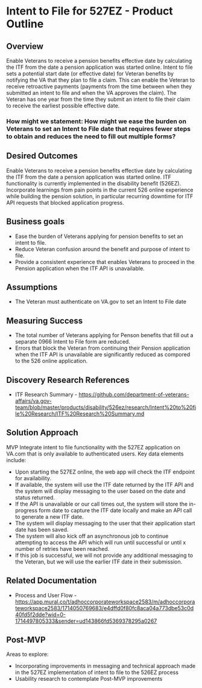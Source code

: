 # Intent to File for 527EZ - Product Outline 
## Overview
Enable Veterans to receive a pension benefits effective date by calculating the ITF from the date a pension application was started online. 
Intent to file sets a potential start date (or effective date) for Veteran benefits by notifying the VA that they plan to file a claim. 
This can enable the Veteran to receive retroactive payments (payments from the time between when they submitted an intent to file and when the VA approves the claim).
The Veteran has one year from the time they submit an intent to file their claim to receive the earliest possible effective date.

### How might we statement: How might we ease the burden on Veterans to set  an Intent to File date that requires fewer steps to obtain and reduces the need to fill out multiple forms? 

## Desired Outcomes
Enable Veterans to receive a pension benefits effective date by calculating the ITF from the date a pension application was started online. 
ITF functionality is currently implemented in the disability benefit (526EZ).  
Incorporate learnings from pain points in the current 526 online experience while building the pension solution, in particular recurring downtime for ITF API requests that blocked application progress.

## Business goals
* Ease the burden of Veterans applying for pension benefits to set an intent to file.
* Reduce Veteran confusion around the benefit and purpose of intent to file.
* Provide a consistent experience that enables Veterans to proceed in the Pension application when the ITF API is unavailable.

## Assumptions
* The Veteran must authenticate on VA.gov to set an Intent to File date

## Measuring Success
* The total number of Veterans applying for Penson benefits that fill out a separate 0966 Intent to File form are reduced.
* Errors that block the Veteran from continuing their Pension application when the ITF API is unavailable are significantly reduced as compored to the 526 online application.

## Discovery Research References
* ITF Research Summary - https://github.com/department-of-veterans-affairs/va.gov-team/blob/master/products/disability/526ez/research/Intent%20to%20file%20Research/ITF%20Research%20Summary.md


## Solution Approach
MVP
Integrate intent to file functionality with the 527EZ application on VA.com that is only available to authenticated users.  Key data elements include:<br>
* Upon starting the 527EZ online, the web app will check the ITF endpoint for availability. 
* If available, the system will use the ITF date returned by the ITF API and the system will display messaging to the user based on the date and status returned. 
* If the API is unavailable or our call times out, the system will store the in-progress form date to capture the ITF date locally and make an API call to generate a new ITF date.
* The system will display messaging to the user that their application start date has been saved. 
* The system will also kick off an asynchronous job to continue attempting to access the API which will run until successful or until x number of retries have been reached.
* If this job is successful, we will not provide any additional messaging to the Veteran, but we will use the earlier ITF date in their submission.

 ## Related Documentation
* Process and User Flow - https://app.mural.co/t/adhoccorporateworkspace2583/m/adhoccorporateworkspace2583/1714050769683/e4dffd0f80fc8aca04a773dbe53c0d40fd5f2dde?wid=0-1714497805333&sender=ud143866fd5369378295a0267


## Post-MVP
Areas to explore:<br>
* Incorporating improvements in messaging and technical approach made in the 527EZ implementation of intent to file to the 526EZ process
* Usability research to contemplate Post-MVP improvements

  
